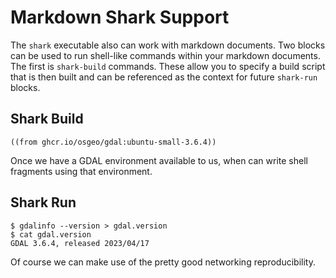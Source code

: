 # Markdown Shark Support

The `shark` executable also can work with markdown documents. Two blocks can be
used to run shell-like commands within your markdown documents. The first is
`shark-build` commands. These allow you to specify a build script that is then
built and can be referenced as the context for future `shark-run` blocks.

## Shark Build

```shark-build:gdal-env:6a7e697a4f11b2afa6fab0d82ee384761cc855abf03567ce4aea51343acc49cf
((from ghcr.io/osgeo/gdal:ubuntu-small-3.6.4))
```

Once we have a GDAL environment available to us, when can write shell fragments
using that environment.

## Shark Run

```shark-run:gdal-env
$ gdalinfo --version > gdal.version
$ cat gdal.version
GDAL 3.6.4, released 2023/04/17

```

Of course we can make use of the pretty good networking reproducibility.


